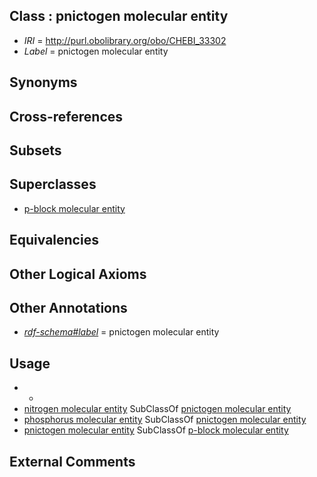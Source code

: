 
## Class : pnictogen molecular entity

 * *IRI* = http://purl.obolibrary.org/obo/CHEBI_33302
 * *Label* = pnictogen molecular entity

## Synonyms


## Cross-references


## Subsets


## Superclasses

 * [p-block molecular entity](../../CHEBI/75/CHEBI_33675.md)

## Equivalencies


## Other Logical Axioms


## Other Annotations

 * *[rdf-schema#label](../../el/rdf-schema#label.md)* = pnictogen molecular entity

## Usage

 * -
 * [nitrogen molecular entity](../../CHEBI/43/CHEBI_51143.md) SubClassOf [pnictogen molecular entity](../../CHEBI/02/CHEBI_33302.md)
 * [phosphorus molecular entity](../../CHEBI/82/CHEBI_26082.md) SubClassOf [pnictogen molecular entity](../../CHEBI/02/CHEBI_33302.md)
 * [pnictogen molecular entity](../../CHEBI/02/CHEBI_33302.md) SubClassOf [p-block molecular entity](../../CHEBI/75/CHEBI_33675.md)

## External Comments

